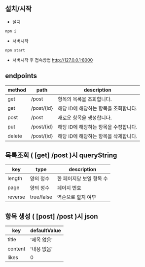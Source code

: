 ## 설치/시작

- 설치
```
npm i
```
- 서버시작
```
npm start
```
- 서버시작 후 접속방법
http://127.0.0.1:8000

## endpoints

| method | path       | description                           |
|--------|------------|---------------------------------------|
| get    | /post      | 항목의 목록을 조회합니다.             |
| get    | /post/{id} | 해당 ID에 해당하는 항목을 조회합니다. |
| post   | /post      | 새로운 항목을 생성합니다.             |
| put    | /post/{id} | 해당 ID에 해당하는 항목을 수정합니다. |
| delete | /post/{id} | 해당 ID에 해당하는 항목을 삭제합니다. |

## 목록조회 ( [get] /post )시 queryString

| key     | type       | description              |
|---------|------------|--------------------------|
| length  | 양의 정수  | 한 페이지당 보일 항목 수 |
| page    | 양의 정수  | 페이지 번호              |
| reverse | true/false | 역순으로 할지 여부       |

## 항목 생성 ( [post] /post )시 json

| key     | defaultValue |
|---------|--------------|
| title   | '제목 없음'  |
| content | '내용 없음'  |
| likes   | 0          |